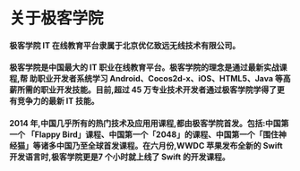 # 关于极客学院


#### 极客学院 IT 在线教育平台隶属于北京优亿致远无线技术有限公司。 

#### 极客学院是中国最大的 IT 职业在线教育平台。极客学院的理念是通过最新实战课程,帮 助职业开发者系统学习 Android、Cocos2d-x、iOS、HTML5、Java 等⾼薪所需的职业开发技能。⽬前,超过 45 万专业技术开发者通过极客学院学得了更有竞争力的最新 IT 技能。 

#### 2014 年,中国几乎所有的热门技术及应⽤用课程,都由极客学院首发。包括:中国第一个 「Flappy Bird」课程、中国第一个「2048」的课程、中国第一个「围住神经猫」等诸多中国乃至全球首发课程。在六月份,WWDC 苹果发布全新的 Swift 开发语言时,极客学院更是7 个小时就上线了 Swift 的开发课程。 